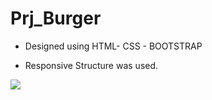 # Prj_Burger

- Designed using HTML- CSS - BOOTSTRAP

- Responsive Structure was used.

<img src="burger_gif.gif"/>

